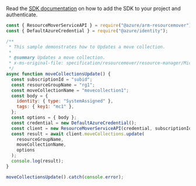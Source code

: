 Read the [SDK documentation](https://github.com/Azure/azure-sdk-for-js/blob/%40azure%2Farm-resourcemover_2.0.1/sdk/resourcemover/arm-resourcemover/README.md) on how to add the SDK to your project and authenticate.

```javascript
const { ResourceMoverServiceAPI } = require("@azure/arm-resourcemover");
const { DefaultAzureCredential } = require("@azure/identity");

/**
 * This sample demonstrates how to Updates a move collection.
 *
 * @summary Updates a move collection.
 * x-ms-original-file: specification/resourcemover/resource-manager/Microsoft.Migrate/stable/2021-08-01/examples/MoveCollections_Update.json
 */
async function moveCollectionsUpdate() {
  const subscriptionId = "subid";
  const resourceGroupName = "rg1";
  const moveCollectionName = "movecollection1";
  const body = {
    identity: { type: "SystemAssigned" },
    tags: { key1: "mc1" },
  };
  const options = { body };
  const credential = new DefaultAzureCredential();
  const client = new ResourceMoverServiceAPI(credential, subscriptionId);
  const result = await client.moveCollections.update(
    resourceGroupName,
    moveCollectionName,
    options
  );
  console.log(result);
}

moveCollectionsUpdate().catch(console.error);
```
